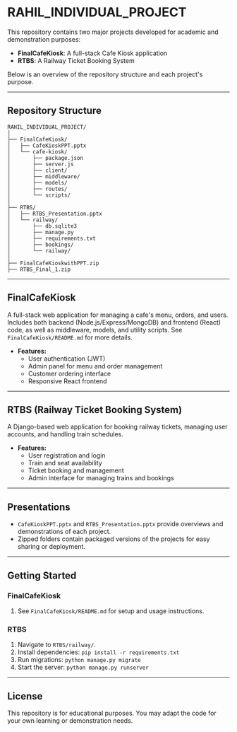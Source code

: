 # RAHIL_INDIVIDUAL_PROJECT

This repository contains two major projects developed for academic and demonstration purposes:

- **FinalCafeKiosk**: A full-stack Cafe Kiosk application
- **RTBS**: A Railway Ticket Booking System

Below is an overview of the repository structure and each project's purpose.

---

## Repository Structure

```
RAHIL_INDIVIDUAL_PROJECT/
│
├── FinalCafeKiosk/
│   ├── CafeKioskPPT.pptx
│   └── cafe-kiosk/
│       ├── package.json
│       ├── server.js
│       ├── client/
│       ├── middleware/
│       ├── models/
│       ├── routes/
│       └── scripts/
│
├── RTBS/
│   ├── RTBS_Presentation.pptx
│   └── railway/
│       ├── db.sqlite3
│       ├── manage.py
│       ├── requirements.txt
│       ├── bookings/
│       └── railway/
│
├── FinalCafeKioskwithPPT.zip
├── RTBS_Final_1.zip
```

---

## FinalCafeKiosk
A full-stack web application for managing a cafe's menu, orders, and users. Includes both backend (Node.js/Express/MongoDB) and frontend (React) code, as well as middleware, models, and utility scripts. See `FinalCafeKiosk/README.md` for more details.

- **Features:**
  - User authentication (JWT)
  - Admin panel for menu and order management
  - Customer ordering interface
  - Responsive React frontend

---

## RTBS (Railway Ticket Booking System)
A Django-based web application for booking railway tickets, managing user accounts, and handling train schedules.

- **Features:**
  - User registration and login
  - Train and seat availability
  - Ticket booking and management
  - Admin interface for managing trains and bookings

---

## Presentations
- `CafeKioskPPT.pptx` and `RTBS_Presentation.pptx` provide overviews and demonstrations of each project.
- Zipped folders contain packaged versions of the projects for easy sharing or deployment.

---

## Getting Started

### FinalCafeKiosk
1. See `FinalCafeKiosk/README.md` for setup and usage instructions.

### RTBS
1. Navigate to `RTBS/railway/`.
2. Install dependencies: `pip install -r requirements.txt`
3. Run migrations: `python manage.py migrate`
4. Start the server: `python manage.py runserver`

---

## License
This repository is for educational purposes. You may adapt the code for your own learning or demonstration needs.
